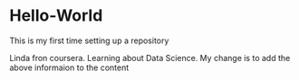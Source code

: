# Hello-World
This is my first time setting up a repository

Linda fron coursera.  Learning about Data Science.
My change is to add the above informaion to the content
